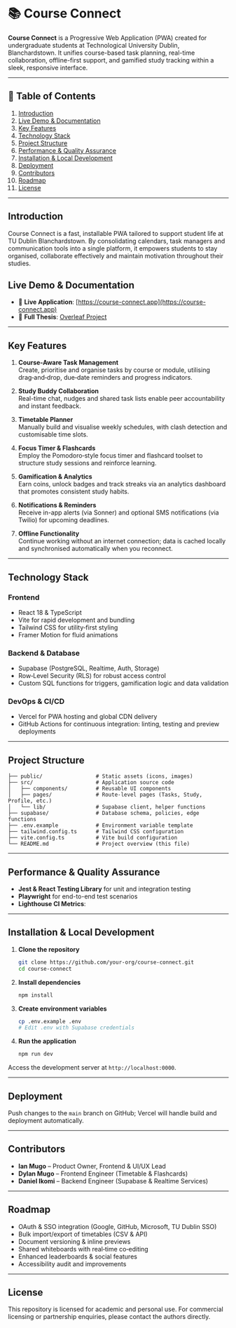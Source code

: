# 📚 Course Connect

**Course Connect** is a Progressive Web Application (PWA) created for undergraduate students at Technological University Dublin, Blanchardstown. It unifies course-based task planning, real-time collaboration, offline-first support, and gamified study tracking within a sleek, responsive interface.

---

## 📑 Table of Contents

1. [Introduction](#introduction)
2. [Live Demo & Documentation](#live-demo--documentation)
3. [Key Features](#key-features)
4. [Technology Stack](#technology-stack)
5. [Project Structure](#project-structure)
6. [Performance & Quality Assurance](#performance--quality-assurance)
7. [Installation & Local Development](#installation--local-development)
8. [Deployment](#deployment)
9. [Contributors](#contributors)
10. [Roadmap](#roadmap)
11. [License](#license)

---

## Introduction

Course Connect is a fast, installable PWA tailored to support student life at TU Dublin Blanchardstown. By consolidating calendars, task managers and communication tools into a single platform, it empowers students to stay organised, collaborate effectively and maintain motivation throughout their studies.

## Live Demo & Documentation

- 🔗 **Live Application**: [https://course-connect.app](https://course-connect.app)
- 📘 **Full Thesis**: [Overleaf Project](https://www.overleaf.com/project/67992d440bc6b4c1ec373123)

---

## Key Features

1. **Course-Aware Task Management**  
   Create, prioritise and organise tasks by course or module, utilising drag‑and‑drop, due‑date reminders and progress indicators.

2. **Study Buddy Collaboration**  
   Real-time chat, nudges and shared task lists enable peer accountability and instant feedback.

3. **Timetable Planner**  
   Manually build and visualise weekly schedules, with clash detection and customisable time slots.

4. **Focus Timer & Flashcards**  
   Employ the Pomodoro‑style focus timer and flashcard toolset to structure study sessions and reinforce learning.

5. **Gamification & Analytics**  
   Earn coins, unlock badges and track streaks via an analytics dashboard that promotes consistent study habits.

6. **Notifications & Reminders**  
   Receive in-app alerts (via Sonner) and optional SMS notifications (via Twilio) for upcoming deadlines.

7. **Offline Functionality**  
   Continue working without an internet connection; data is cached locally and synchronised automatically when you reconnect.

---

## Technology Stack

### Frontend
- React 18 & TypeScript
- Vite for rapid development and bundling
- Tailwind CSS for utility‑first styling
- Framer Motion for fluid animations

### Backend & Database
- Supabase (PostgreSQL, Realtime, Auth, Storage)
- Row‑Level Security (RLS) for robust access control
- Custom SQL functions for triggers, gamification logic and data validation

### DevOps & CI/CD
- Vercel for PWA hosting and global CDN delivery
- GitHub Actions for continuous integration: linting, testing and preview deployments

---

## Project Structure

```text
├── public/                 # Static assets (icons, images)
├── src/                    # Application source code
│   ├── components/         # Reusable UI components
│   ├── pages/              # Route-level pages (Tasks, Study, Profile, etc.)
│   └── lib/                # Supabase client, helper functions
├── supabase/               # Database schema, policies, edge functions
├── .env.example            # Environment variable template
├── tailwind.config.ts      # Tailwind CSS configuration
├── vite.config.ts          # Vite build configuration
└── README.md               # Project overview (this file)
```

---

## Performance & Quality Assurance

- **Jest & React Testing Library** for unit and integration testing
- **Playwright** for end-to-end test scenarios
- **Lighthouse CI Metrics**:

---

## Installation & Local Development

1. **Clone the repository**
   ```bash
   git clone https://github.com/your-org/course-connect.git
   cd course-connect
   ```

2. **Install dependencies**
   ```bash
   npm install
   ```

3. **Create environment variables**
   ```bash
   cp .env.example .env
   # Edit .env with Supabase credentials
   ```

4. **Run the application**
   ```bash
   npm run dev
   ```

Access the development server at `http://localhost:0000`.

---

## Deployment

Push changes to the `main` branch on GitHub; Vercel will handle build and deployment automatically.

---

## Contributors

- **Ian Mugo** – Product Owner, Frontend & UI/UX Lead
- **Dylan Mugo** – Frontend Engineer (Timetable & Flashcards)
- **Daniel Ikomi** – Backend Engineer (Supabase & Realtime Services)

---

## Roadmap

- OAuth & SSO integration (Google, GitHub, Microsoft, TU Dublin SSO)
- Bulk import/export of timetables (CSV & API)
- Document versioning & inline previews
- Shared whiteboards with real‑time co‑editing
- Enhanced leaderboards & social features
- Accessibility audit and improvements

---

## License

This repository is licensed for academic and personal use. For commercial licensing or partnership enquiries, please contact the authors directly.
